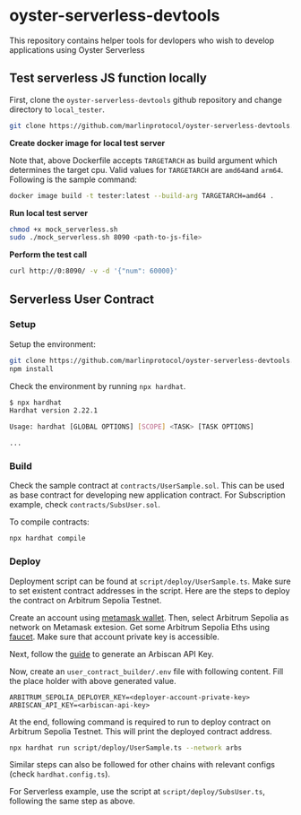 # oyster-serverless-devtools

This repository contains helper tools for devlopers who wish to develop applications using Oyster Serverless

## Test serverless JS function locally

First, clone the `oyster-serverless-devtools` github repository and change directory to `local_tester`.
```bash
git clone https://github.com/marlinprotocol/oyster-serverless-devtools.git && cd oyster-serverless-devtools/local_tester
```

<b>Create docker image for local test server</b>

Note that, above Dockerfile accepts `TARGETARCH` as build argument which determines the target cpu. Valid values for `TARGETARCH` are `amd64`and `arm64`. Following is the sample command:

```bash
docker image build -t tester:latest --build-arg TARGETARCH=amd64 .
```

<b>Run local test server</b>

```bash
chmod +x mock_serverless.sh
sudo ./mock_serverless.sh 8090 <path-to-js-file>
```

<b> Perform the test call </b>

```bash
curl http://0:8090/ -v -d '{"num": 60000}'
```

## Serverless User Contract

### Setup

Setup the environment:
```bash
git clone https://github.com/marlinprotocol/oyster-serverless-devtools.git && cd oyster-serverless-devtools/user_contract_builder
npm install
```

Check the environment by running `npx hardhat`.
```bash
$ npx hardhat
Hardhat version 2.22.1

Usage: hardhat [GLOBAL OPTIONS] [SCOPE] <TASK> [TASK OPTIONS]

...
```
### Build

Check the sample contract at `contracts/UserSample.sol`. This can be used as base contract for developing new application contract. For Subscription example, check `contracts/SubsUser.sol`.

To compile contracts:
```bash
npx hardhat compile
```

### Deploy

Deployment script can be found at `script/deploy/UserSample.ts`. Make sure to set existent contract addresses in the script. Here are the steps to deploy the contract on Arbitrum Sepolia Testnet.

Create an account using [metamask wallet](https://support.metamask.io/getting-started/getting-started-with-metamask/#how-to-install-metamask). Then, select Arbitrum Sepolia as network on Metamask extesion. Get some Arbitrum Sepolia Eths using [faucet](https://faucets.chain.link/sepolia). Make sure that account private key is accessible.

Next, follow the [guide](https://docs.arbiscan.io/getting-started/viewing-api-usage-statistics) to generate an Arbiscan API Key.

Now, create an `user_contract_builder/.env` file with following content. Fill the place holder with above generated value.
```
ARBITRUM_SEPOLIA_DEPLOYER_KEY=<deployer-account-private-key>
ARBISCAN_API_KEY=<arbiscan-api-key>
```

At the end, following command is required to run to deploy contract on Arbitrum Sepolia Testnet. This will print the deployed contract address.
```bash
npx hardhat run script/deploy/UserSample.ts --network arbs
```

Similar steps can also be followed for other chains with relevant configs (check `hardhat.config.ts`).

For Serverless example, use the script at `script/deploy/SubsUser.ts`, following the same step as above.
